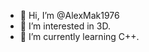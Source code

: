 - 👋 Hi, I’m @AlexMak1976
- 👀 I’m interested in 3D.
- 🌱 I’m currently learning C++. 



<!---
AlexMak1976/AlexMak1976 is a ✨ special ✨ repository because its `README.md` (this file) appears on your GitHub profile.
You can click the Preview link to take a look at your changes.
--->
